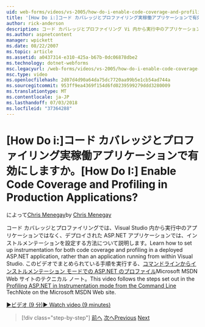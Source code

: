 ```yaml
---
uid: web-forms/videos/vs-2005/how-do-i-enable-code-coverage-and-profiling-in-production-applications
title: '[How Do i:]コード カバレッジとプロファイリング実稼働アプリケーションで有効にしますか。 | Microsoft Docs'
author: rick-anderson
description: コード カバレッジとプロファイリング Vi 内から実行中のアプリケーションではなく、デプロイされた ASP.NET アプリケーションでインストルメンテーションを設定する方法について説明してください.
ms.author: aspnetcontent
manager: wpickett
ms.date: 08/22/2007
ms.topic: article
ms.assetid: a0437314-e310-425a-b67b-0dc06878dbe2
ms.technology: dotnet-webforms
msc.legacyurl: /web-forms/videos/vs-2005/how-do-i-enable-code-coverage-and-profiling-in-production-applications
msc.type: video
ms.openlocfilehash: 2d07d4d90a64da75dc7720aa99b5e1cb54ad744a
ms.sourcegitcommit: 953ff9ea4369f154d6fd0239599279ddd3280009
ms.translationtype: MT
ms.contentlocale: ja-JP
ms.lasthandoff: 07/03/2018
ms.locfileid: "37364288"
---
```

<a name="how-do-i-enable-code-coverage-and-profiling-in-production-applications"></a><span data-ttu-id="722c5-104">[How Do i:]コード カバレッジとプロファイリング実稼働アプリケーションで有効にしますか。</span><span class="sxs-lookup"><span data-stu-id="722c5-104">[How Do I:] Enable Code Coverage and Profiling in Production Applications?</span></span>
====================
<span data-ttu-id="722c5-105">によって[Chris Menegay](https://twitter.com/CMenegay)</span><span class="sxs-lookup"><span data-stu-id="722c5-105">by [Chris Menegay](https://twitter.com/CMenegay)</span></span>

<span data-ttu-id="722c5-106">コード カバレッジとプロファイリングでは、Visual Studio 内から実行中のアプリケーションではなく、デプロイされた ASP.NET アプリケーションでは、インストルメンテーションを設定する方法について説明します。</span><span class="sxs-lookup"><span data-stu-id="722c5-106">Learn how to set up instrumentation for both code coverage and profiling in a deployed ASP.NET application, rather than an application running from within Visual Studio.</span></span> <span data-ttu-id="722c5-107">このビデオでまとめられている手順を実行する、[コマンドラインからインストルメンテーション モードでの ASP.NET のプロファイル](https://msdn.microsoft.com/teamsystem/aa718860.aspx)Microsoft MSDN Web サイトのテクニカル ノート。</span><span class="sxs-lookup"><span data-stu-id="722c5-107">This video follows the steps set out in the [Profiling ASP.NET in Instrumentation mode from the Command Line](https://msdn.microsoft.com/teamsystem/aa718860.aspx) TechNote on the Microsoft MSDN Web site.</span></span>

[<span data-ttu-id="722c5-108">&#9654;ビデオ (9 分)</span><span class="sxs-lookup"><span data-stu-id="722c5-108">&#9654; Watch video (9 minutes)</span></span>](https://channel9.msdn.com/Blogs/ASP-NET-Site-Videos/how-do-i-enable-code-coverage-and-profiling-in-production-applications)

> [!div class="step-by-step"]
> <span data-ttu-id="722c5-109">[前へ](how-do-i-run-unit-tests-against-a-deployed-database.md)
> [次へ](web-deployment-projects.md)</span><span class="sxs-lookup"><span data-stu-id="722c5-109">[Previous](how-do-i-run-unit-tests-against-a-deployed-database.md)
[Next](web-deployment-projects.md)</span></span>
